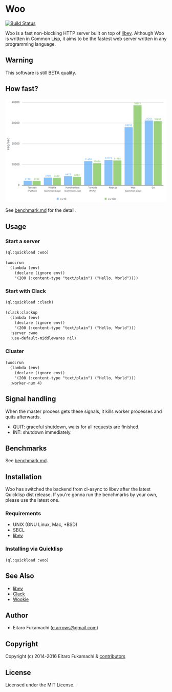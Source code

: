 # Woo

[![Build Status](https://travis-ci.org/fukamachi/woo.svg?branch=master)](https://travis-ci.org/fukamachi/woo)

Woo is a fast non-blocking HTTP server built on top of [libev](http://software.schmorp.de/pkg/libev.html). Although Woo is written in Common Lisp, it aims to be the fastest web server written in any programming language.

## Warning

This software is still BETA quality.

## How fast?

![Benchmark graph](images/benchmark.png)

See [benchmark.md](benchmark.md) for the detail.

## Usage

### Start a server

```common-lisp
(ql:quickload :woo)

(woo:run
  (lambda (env)
    (declare (ignore env))
    '(200 (:content-type "text/plain") ("Hello, World"))))
```

### Start with Clack

```common-lisp
(ql:quickload :clack)

(clack:clackup
  (lambda (env)
    (declare (ignore env))
    '(200 (:content-type "text/plain") ("Hello, World")))
  :server :woo
  :use-default-middlewares nil)
```

### Cluster

```common-lisp
(woo:run
  (lambda (env)
    (declare (ignore env))
    '(200 (:content-type "text/plain") ("Hello, World")))
  :worker-num 4)
```

## Signal handling

When the master process gets these signals, it kills worker processes and quits afterwards.

- QUIT: graceful shutdown, waits for all requests are finished.
- INT: shutdown immediately.

## Benchmarks

See [benchmark.md](benchmark.md).

## Installation

Woo has switched the backend from cl-async to libev after the latest Quicklisp dist release. If you're gonna run the benchmarks by your own, please use the latest one.

### Requirements

* UNIX (GNU Linux, Mac, *BSD)
* SBCL
* [libev](http://libev.schmorp.de)

### Installing via Quicklisp

```common-lisp
(ql:quickload :woo)
```

## See Also

* [libev](http://software.schmorp.de/pkg/libev.html)
* [Clack](http://clacklisp.org/)
* [Wookie](http://wookie.beeets.com)

## Author

* Eitaro Fukamachi (e.arrows@gmail.com)

## Copyright

Copyright (c) 2014-2016 Eitaro Fukamachi & [contributors](https://github.com/fukamachi/woo/graphs/contributors)

## License

Licensed under the MIT License.
